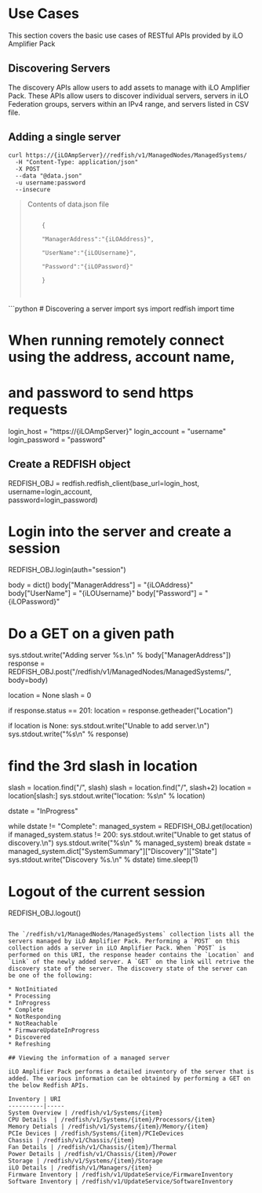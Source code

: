 # Use Cases

This section covers the basic use cases of RESTful APIs provided by iLO Amplifier Pack

## Discovering Servers

The discovery APIs allow users to add assets to manage with iLO Amplifier Pack. These APIs allow users to discover individual servers, servers in iLO Federation groups, servers within an IPv4 range, and servers listed in CSV file.

## Adding a single server

```shell
curl https://{iLOAmpServer}//redfish/v1/ManagedNodes/ManagedSystems/ 
  -H "Content-Type: application/json" 
  -X POST 
  --data "@data.json"  
  -u username:password 
  --insecure
```
<blockquote class="lang-specific shell">
	<p>Contents of data.json file </p>
    <p><code>
    {<br>
    "ManagerAddress":"{iLOAddress}",</br>
    "UserName":"{iLOUsername}",</br>
    "Password":"{iLOPassword}"</br>
    }</br>
    </code></p>
</blockquote>
```python
# Discovering a server
import sys
import redfish
import time

# When running remotely connect using the address, account name, 
# and password to send https requests
login_host = "https://{iLOAmpServer}"
login_account = "username"
login_password = "password"

## Create a REDFISH object
REDFISH_OBJ = redfish.redfish_client(base_url=login_host, \
                                     username=login_account, \
                                     password=login_password)

# Login into the server and create a session
REDFISH_OBJ.login(auth="session")

body = dict()
body["ManagerAddress"] = "{iLOAddress}"
body["UserName"] = "{iLOUsername}"
body["Password"] = "{iLOPassword}"

# Do a GET on a given path
sys.stdout.write("Adding server %s.\n" % body["ManagerAddress"])
response = REDFISH_OBJ.post("/redfish/v1/ManagedNodes/ManagedSystems/", body=body)

location = None
slash = 0

if response.status == 201:
    location = response.getheader("Location")

if location is None:
    sys.stdout.write("Unable to add server.\n")
    sys.stdout.write("%s\n" % response)

# find the 3rd slash in location
slash = location.find("/", slash)
slash = location.find("/", slash+2)
location = location[slash:]
sys.stdout.write("location: %s\n" % location)

dstate = "InProgress"

while dstate != "Complete":
    managed_system = REDFISH_OBJ.get(location)
    if managed_system.status != 200:
        sys.stdout.write("Unable to get status of discovery.\n")
        sys.stdout.write("%s\n" % managed_system)
        break
    dstate = managed_system.dict["SystemSummary"]["Discovery"]["State"]
    sys.stdout.write("Discovery %s.\n" % dstate)
    time.sleep(1)
 
# Logout of the current session
REDFISH_OBJ.logout()
```

The `/redfish/v1/ManagedNodes/ManagedSystems` collection lists all the servers managed by iLO Amplifier Pack. Performing a `POST` on this collection adds a server in iLO Amplifier Pack. When `POST` is performed on this URI, the response header contains the `Location` and `Link` of the newly added server. A `GET` on the link will retrive the discovery state of the server. The discovery state of the server can be one of the following:

* NotInitiated
* Processing
* InProgress
* Complete
* NotResponding
* NotReachable
* FirmwareUpdateInProgress
* Discovered
* Refreshing

## Viewing the information of a managed server

iLO Amplifier Pack performs a detailed inventory of the server that is added. The various information can be obtained by performing a GET on the below Redfish APIs.

Inventory | URI
----------|-----
System Overview | /redfish/v1/Systems/{item}
CPU Details  | /redfish/v1/Systems/{item}/Processors/{item}
Memory Detials | /redfish/v1/Systems/{item}/Memory/{item}
PCIe Devices | /redfish/Systems/{item}/PCIeDevices
Chassis | /redfish/v1/Chassis/{item}
Fan Details | /redfish/v1/Chassis/{item}/Thermal
Power Details | /redfish/v1/Chassis/{item}/Power
Storage | /redfish/v1/Systems/{item}/Storage
iLO Details | /redfish/v1/Managers/{item}
Firmware Inventory | /redfish/v1/UpdateService/FirmwareInventory
Software Inventory | /redfish/v1/UpdateService/SoftwareInventory

